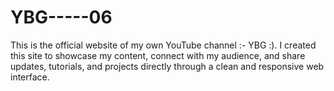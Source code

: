 # YBG-----06

This is the official website of my own YouTube channel :- YBG :). 
I created this site to showcase my content, connect with my audience, and share updates, tutorials, and projects directly through a clean and responsive web interface.

